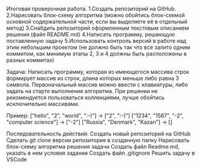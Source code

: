 Итоговая проверочная работа.
 1.Создать репозиторий на GitHub. 
 2.Нарисовать блок-схему алгоритма (можно обойтись блок-схемой основной содержательной части, если вы выделяете её в отдельный метод) 
 3.Снабдить репозиторий оформленным текстовым описанием решения (файл README.md) 
 4.Написать программу, решающую поставленную задачу 
 5.Использовать контроль версий в работе над этим небольшим проектом (не должно быть так что все залито одним коммитом, как минимум этапы 2, 3 и 4 должны быть расположены в разных коммитах)

Задача: Написать программу, которая из имеющегося массива строк формирует массив из строк, длина которых меньше либо равна 3 символа. Первоначальный массив можно ввести с клавиатуры, либо задать на старте выполнения алгоритма. При решении не рекомендуется пользоваться коллекциями, лучше обойтись исключительно массивами.

Пример: ["hello", "2", "world", ":-)"] -> ["2", ":-)"] ["1234", "1567", "-2", "computer science"] -> ["-2"] ["Russia", "Denmark", "Kazan"] -> []

Последовательность действий:
Создать новый репозиторий на GitHub
Сделать git clone версии репозитория в созданную папку
Нарисовать блок-схему алгоритма решения задачи
Создать файл Readme.md, указать в нем условия задания
Создать файл .gitignore
Решить задачу в VSCode